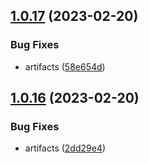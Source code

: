 ## [1.0.17](https://github.com/lneninger/irrigai-app-public/compare/v1.0.16...v1.0.17) (2023-02-20)


### Bug Fixes

* artifacts ([58e654d](https://github.com/lneninger/irrigai-app-public/commit/58e654d8804a434e264a3e3e6c01324449a35118))

## [1.0.16](https://github.com/lneninger/irrigai-app-public/compare/v1.0.15...v1.0.16) (2023-02-20)


### Bug Fixes

* artifacts ([2dd29e4](https://github.com/lneninger/irrigai-app-public/commit/2dd29e4e15874cb14e38532cd0fb72a1288c0df7))
